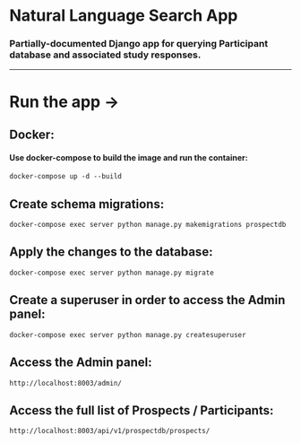 # Natural Language Search App
### Partially-documented Django app for querying Participant database and associated study responses.
---

# Run the app ->

## Docker:
#### Use docker-compose to build the image and run the container:
```
docker-compose up -d --build
```

## Create schema migrations:
```
docker-compose exec server python manage.py makemigrations prospectdb
```

## Apply the changes to the database:
```
docker-compose exec server python manage.py migrate
```

## Create a superuser in order to access the Admin panel:
```
docker-compose exec server python manage.py createsuperuser
```

## Access the Admin panel:
```
http://localhost:8003/admin/
```

## Access the full list of Prospects / Participants:
```
http://localhost:8003/api/v1/prospectdb/prospects/
```


